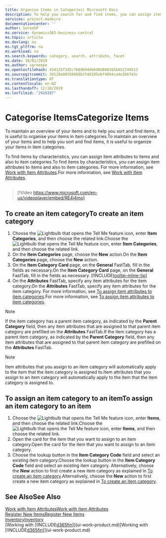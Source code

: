 ```yaml
---
title: Organise Items in Categories| Microsoft Docs
description: To help you search for and find items, you can assign item attributes and organise items in categories.
services: project-madeira
documentationcenter: ''
author: SorenGP
ms.service: dynamics365-business-central
ms.topic: article
ms.devlang: na
ms.tgt_pltfrm: na
ms.workload: na
ms.search.keywords: category, search, attribute, facet
ms.date: 10/01/2019
ms.author: sgroespe
ms.openlocfilehash: 43d125f3d5c7b69b9ddb640d808165b451744513
ms.sourcegitcommit: 3d128a00358668b3fdd105ebf4604ca4e2b6743c
ms.translationtype: HT
ms.contentlocale: en-NZ
ms.lasthandoff: 12/20/2019
ms.locfileid: "2910387"
---
```

# <a name="categorize-items"></a><span data-ttu-id="7a806-103">Categorise Items</span><span class="sxs-lookup"><span data-stu-id="7a806-103">Categorize Items</span></span>
<span data-ttu-id="7a806-104">To maintain an overview of your items and to help you sort and find items, it is useful to organise your items in item categories.</span><span class="sxs-lookup"><span data-stu-id="7a806-104">To maintain an overview of your items and to help you sort and find items, it is useful to organize your items in item categories.</span></span>

<span data-ttu-id="7a806-105">To find items by characteristics, you can assign item attributes to items and also to item categories.</span><span class="sxs-lookup"><span data-stu-id="7a806-105">To find items by characteristics, you can assign item attributes to items and also to item categories.</span></span> <span data-ttu-id="7a806-106">For more information, see [Work with Item Attributes](inventory-how-work-item-attributes.md).</span><span class="sxs-lookup"><span data-stu-id="7a806-106">For more information, see [Work with Item Attributes](inventory-how-work-item-attributes.md).</span></span>
<br><br>  

> [!Video https://www.microsoft.com/en-us/videoplayer/embed/RE4j4mo]

## <a name="to-create-an-item-category"></a><span data-ttu-id="7a806-107">To create an item category</span><span class="sxs-lookup"><span data-stu-id="7a806-107">To create an item category</span></span>
1. <span data-ttu-id="7a806-108">Choose the ![Lightbulb that opens the Tell Me feature](media/ui-search/search_small.png "Tell me what you want to do") icon, enter **Item Categories**, and then choose the related link.</span><span class="sxs-lookup"><span data-stu-id="7a806-108">Choose the ![Lightbulb that opens the Tell Me feature](media/ui-search/search_small.png "Tell me what you want to do") icon, enter **Item Categories**, and then choose the related link.</span></span>
2. <span data-ttu-id="7a806-109">On the **Item Categories** page, choose the **New** action.</span><span class="sxs-lookup"><span data-stu-id="7a806-109">On the **Item Categories** page, choose the **New** action.</span></span>
3. <span data-ttu-id="7a806-110">On the **Item Category Card** page, on the **General** FastTab, fill in the fields as necessary.</span><span class="sxs-lookup"><span data-stu-id="7a806-110">On the **Item Category Card** page, on the **General** FastTab, fill in the fields as necessary.</span></span> [!INCLUDE[tooltip-inline-tip](includes/tooltip-inline-tip_md.md)]
4. <span data-ttu-id="7a806-111">On the **Attributes** FastTab, specify any item attributes for the item category.</span><span class="sxs-lookup"><span data-stu-id="7a806-111">On the **Attributes** FastTab, specify any item attributes for the item category.</span></span> <span data-ttu-id="7a806-112">For more information, see [To assign item attributes to item categories](inventory-how-work-item-attributes.md#to-assign-item-attributes-to-item-categories).</span><span class="sxs-lookup"><span data-stu-id="7a806-112">For more information, see [To assign item attributes to item categories](inventory-how-work-item-attributes.md#to-assign-item-attributes-to-item-categories).</span></span>

> [!NOTE]  
>   <span data-ttu-id="7a806-113">If the item category has a parent item category, as indicated by the **Parent Category** field, then any item attributes that are assigned to that parent item category are prefilled on the **Attributes** FastTab.</span><span class="sxs-lookup"><span data-stu-id="7a806-113">If the item category has a parent item category, as indicated by the **Parent Category** field, then any item attributes that are assigned to that parent item category are prefilled on the **Attributes** FastTab.</span></span>

> [!NOTE]  
>   <span data-ttu-id="7a806-114">Item attributes that you assign to an item category will automatically apply to the item that the item category is assigned to.</span><span class="sxs-lookup"><span data-stu-id="7a806-114">Item attributes that you assign to an item category will automatically apply to the item that the item category is assigned to.</span></span>

## <a name="to-assign-an-item-category-to-an-item"></a><span data-ttu-id="7a806-115">To assign an item category to an item</span><span class="sxs-lookup"><span data-stu-id="7a806-115">To assign an item category to an item</span></span>
1. <span data-ttu-id="7a806-116">Choose the ![Lightbulb that opens the Tell Me feature](media/ui-search/search_small.png "Tell me what you want to do") icon, enter **Items**, and then choose the related link.</span><span class="sxs-lookup"><span data-stu-id="7a806-116">Choose the ![Lightbulb that opens the Tell Me feature](media/ui-search/search_small.png "Tell me what you want to do") icon, enter **Items**, and then choose the related link.</span></span>
2. <span data-ttu-id="7a806-117">Open the card for the item that you want to assign to an item category.</span><span class="sxs-lookup"><span data-stu-id="7a806-117">Open the card for the item that you want to assign to an item category.</span></span>
3. <span data-ttu-id="7a806-118">Choose the lookup button in the **Item Category Code** field and select an existing item category.</span><span class="sxs-lookup"><span data-stu-id="7a806-118">Choose the lookup button in the **Item Category Code** field and select an existing item category.</span></span> <span data-ttu-id="7a806-119">Alternatively, choose the **New** action to first create a new item category as explained in [To create an item category](inventory-how-categorize-items.md#to-create-an-item-category).</span><span class="sxs-lookup"><span data-stu-id="7a806-119">Alternatively, choose the **New** action to first create a new item category as explained in [To create an item category](inventory-how-categorize-items.md#to-create-an-item-category).</span></span>

## <a name="see-also"></a><span data-ttu-id="7a806-120">See Also</span><span class="sxs-lookup"><span data-stu-id="7a806-120">See Also</span></span>
[<span data-ttu-id="7a806-121">Work with Item Attributes</span><span class="sxs-lookup"><span data-stu-id="7a806-121">Work with Item Attributes</span></span>](inventory-how-work-item-attributes.md)  
[<span data-ttu-id="7a806-122">Register New Items</span><span class="sxs-lookup"><span data-stu-id="7a806-122">Register New Items</span></span>](inventory-how-register-new-items.md)  
[<span data-ttu-id="7a806-123">Inventory</span><span class="sxs-lookup"><span data-stu-id="7a806-123">Inventory</span></span>](inventory-manage-inventory.md)  
<span data-ttu-id="7a806-124">[Working with [!INCLUDE[d365fin](includes/d365fin_md.md)]](ui-work-product.md)</span><span class="sxs-lookup"><span data-stu-id="7a806-124">[Working with [!INCLUDE[d365fin](includes/d365fin_md.md)]](ui-work-product.md)</span></span>

